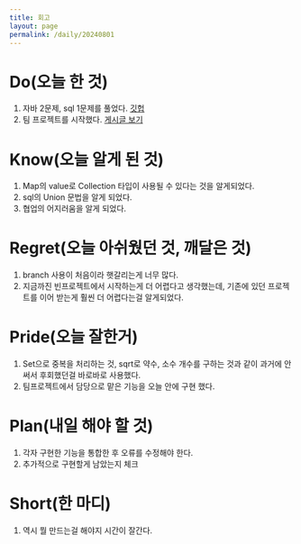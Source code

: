 ```yaml
---
title: 회고
layout: page
permalink: /daily/20240801
---
```

# Do(오늘 한 것)
1. 자바 2문제, sql 1문제를 풀었다. [깃헙](https://github.com/Rlackdals981010/javacode/tree/main/20240801)
2. 팀 프로젝트를 시작했다. [게시글 보기](https://velog.io/@rlackdals_98/%ED%8C%80-%ED%94%84%EB%A1%9C%EC%A0%9D%ED%8A%B8-1.-1%EC%9D%BC%EC%B0%A8)

# Know(오늘 알게 된 것)
1. Map의 value로 Collection 타입이 사용될 수 있다는 것을 알게되었다.
2. sql의 Union 문법을 알게 되었다.
3. 협업의 어지러움을 알게 되었다.

# Regret(오늘 아쉬웠던 것, 깨달은 것)
1. branch 사용이 처음이라 햇갈리는게 너무 많다.
2. 지금까진 빈프로젝트에서 시작하는게 더 어렵다고 생각했는데, 기존에 있던 프로젝트를 이어 받는게 훨씬 더 어렵다는걸 알게되었다.

# Pride(오늘 잘한거)
1. Set으로 중복을 처리하는 것, sqrt로 약수, 소수 개수를 구하는 것과 같이 과거에 안써서 후회했던걸 바로바로 사용했다.
2. 팀프로젝트에서 담당으로 맡은 기능을 오늘 안에 구현 했다.

# Plan(내일 해야 할 것)
1. 각자 구현한 기능을 통합한 후 오류를 수정해야 한다.
2. 추가적으로 구현할게 남았는지 체크

# Short(한 마디)
1. 역시 뭘 만드는걸 해야지 시간이 잘간다.


